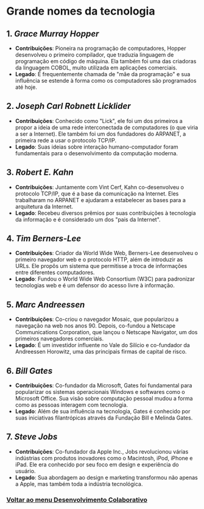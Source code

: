 # Grande nomes da tecnologia

## 1. *Grace Murray Hopper*

- **Contribuições**: Pioneira na programação de computadores, Hopper desenvolveu o primeiro compilador, que traduzia linguagem de programação em código de máquina. Ela também foi uma das criadoras da linguagem COBOL, muito utilizada em aplicações comerciais.
- **Legado**: É frequentemente chamada de "mãe da programação" e sua influência se estende à forma como os computadores são programados até hoje.

## 2. *Joseph Carl Robnett Licklider*

- **Contribuições**: Conhecido como "Lick", ele foi um dos primeiros a propor a ideia de uma rede interconectada de computadores (o que viria a ser a Internet). Ele também foi um dos fundadores do ARPANET, a primeira rede a usar o protocolo TCP/IP.
- **Legado**: Suas ideias sobre interação humano-computador foram fundamentais para o desenvolvimento da computação moderna.

## 3. *Robert E. Kahn*

- **Contribuições**: Juntamente com Vint Cerf, Kahn co-desenvolveu o protocolo TCP/IP, que é a base da comunicação na Internet. Eles trabalharam no ARPANET e ajudaram a estabelecer as bases para a arquitetura da Internet.
- **Legado**: Recebeu diversos prêmios por suas contribuições à tecnologia da informação e é considerado um dos "pais da Internet".

## 4. *Tim Berners-Lee*

- **Contribuições**: Criador da World Wide Web, Berners-Lee desenvolveu o primeiro navegador web e o protocolo HTTP, além de introduzir as URLs. Ele propôs um sistema que permitisse a troca de informações entre diferentes computadores.
- **Legado**: Fundou o World Wide Web Consortium (W3C) para padronizar tecnologias web e é um defensor do acesso livre à informação.

## 5. *Marc Andreessen*

- **Contribuições**: Co-criou o navegador Mosaic, que popularizou a navegação na web nos anos 90. Depois, co-fundou a Netscape Communications Corporation, que lançou o Netscape Navigator, um dos primeiros navegadores comerciais.
- **Legado**: É um investidor influente no Vale do Silício e co-fundador da Andreessen Horowitz, uma das principais firmas de capital de risco.

## 6. *Bill Gates*

- **Contribuições**: Co-fundador da Microsoft, Gates foi fundamental para popularizar os sistemas operacionais Windows e softwares como o Microsoft Office. Sua visão sobre computação pessoal mudou a forma como as pessoas interagem com tecnologia.
- **Legado**: Além de sua influência na tecnologia, Gates é conhecido por suas iniciativas filantrópicas através da Fundação Bill e Melinda Gates.

## 7. *Steve Jobs*

- **Contribuições**: Co-fundador da Apple Inc., Jobs revolucionou várias indústrias com produtos inovadores como o Macintosh, iPod, iPhone e iPad. Ele era conhecido por seu foco em design e experiência do usuário.
- **Legado**: Sua abordagem ao design e marketing transformou não apenas a Apple, mas também toda a indústria tecnológica.

### [Voltar ao menu Desenvolvimento Colaborativo](/Desenvolvimento-colaborativo/menu_desenvolvimento-colaborativo.md)
